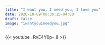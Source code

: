 ```yaml
---
title: "I want you, I need you, I love you"
date: 2020-10-09T00:36:15-04:00
draft: false
image: "iwantyouineedyou.jpg"
---
```


{{< youtube _RvE4Y0p-_8 >}}

